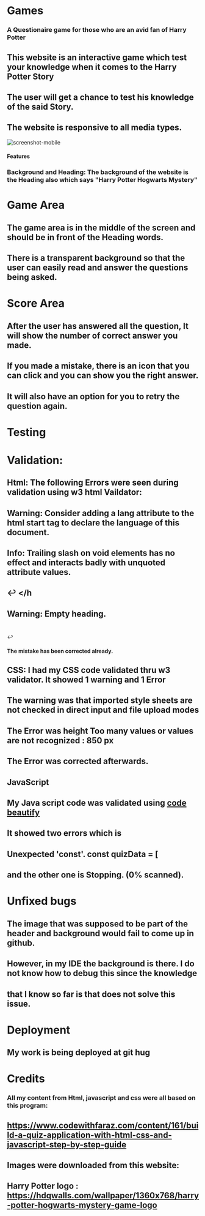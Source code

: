 # Games

### A Questionaire game for those who are an avid fan of Harry Potter
 ## This website is an interactive game which test your knowledge when it comes to the Harry Potter Story
 ## The user will get a chance to test his knowledge of the said Story.
## The website is responsive to all media types.
![screenshot-mobile](assets/images/) 
 
#### Features

### Background and Heading: The background of the website is the Heading also which says "Harry Potter Hogwarts Mystery"

# Game Area

## The game area is in the middle of the screen and should be in front of the Heading words. 
## There is a transparent background so that the user can easily read and answer the questions being asked.

# Score Area
 ##   After the user has answered all the question, It will show the number of correct answer you made.
 ##   If you made a mistake, there is an icon that you can click and you can show you the right answer.
 ##   It will also have an option for you to retry the question again.

 # Testing

# Validation:
  ##  Html: The following Errors were seen during validation using w3 html Vaildator:

  ##   Warning: Consider adding a lang attribute to the html start tag to declare the language of this document.


  ##  Info: Trailing slash on void elements has no effect and interacts badly with unquoted attribute values.

   ##  <link rel="stylesheet" href="assests/css/style.css"/>↩  </h


 ##   Warning: Empty heading.
  ##  <h1></h1>↩

#### The mistake has been corrected already.

##     CSS: I had my CSS code validated thru w3 validator. It showed 1 warning and 1 Error
##   The warning was that imported style sheets are not checked in direct input and file upload modes

##   The Error was  height Too many values or values are not recognized : 850 px

##    The Error was corrected afterwards.

 ##   JavaScript
 ## My Java script code was validated using [code beautify](https://codebeautify.org/jsvalidate) 
 ## It showed two errors which is 
 ## Unexpected 'const'. const quizData = [
 ## and the other one is Stopping. (0% scanned).
 
  

# Unfixed bugs
## The image that was supposed to be part of the header and background would fail to come up in github. 
## However, in my IDE the background is there. I do not know how to debug this since the knowledge
## that I know so far is that does not solve this issue.

# Deployment

## My work is being deployed at git hug

# Credits

   ### All my content from Html, javascript and css were all based on this program:
    
  ##  https://www.codewithfaraz.com/content/161/build-a-quiz-application-with-html-css-and-javascript-step-by-step-guide

    
   ## Images were downloaded from this website:

 ##   Harry Potter logo : https://hdqwalls.com/wallpaper/1360x768/harry-potter-hogwarts-mystery-game-logo
   
